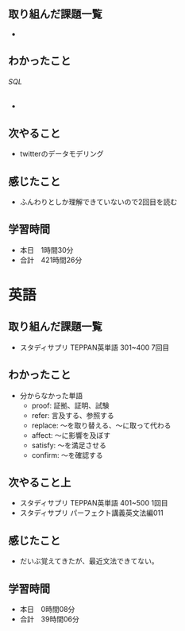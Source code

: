 ## 取り組んだ課題一覧
- 
## わかったこと
###### SQL
- 
## 次やること
- twitterのデータモデリング
## 感じたこと
- ふんわりとしか理解できていないので2回目を読む
## 学習時間
- 本日　1時間30分
- 合計　421時間26分


# 英語
## 取り組んだ課題一覧
- スタディサプリ TEPPAN英単語 301~400 7回目
## わかったこと
- 分からなかった単語
    - proof: 証拠、証明、試験
    - refer: 言及する、参照する
    - replace: 〜を取り替える、〜に取って代わる
    - affect: 〜に影響を及ぼす
    - satisfy: 〜を満足させる
    - confirm: 〜を確認する
## 次やること上
- スタディサプリ TEPPAN英単語 401~500 1回目
- スタディサプリ パーフェクト講義英文法編011
## 感じたこと
- だいぶ覚えてきたが、最近文法できてない。
## 学習時間
- 本日　0時間08分
- 合計　39時間06分